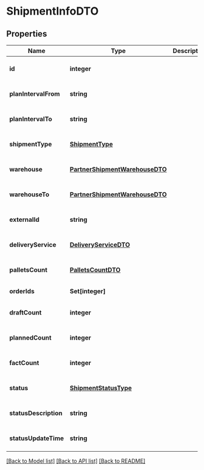 # ShipmentInfoDTO

## Properties
Name | Type | Description | Notes
------------ | ------------- | ------------- | -------------
**id** | **integer** |  | [optional] [default to null]
**planIntervalFrom** | **string** |  | [optional] [default to null]
**planIntervalTo** | **string** |  | [optional] [default to null]
**shipmentType** | [**ShipmentType**](ShipmentType.md) |  | [optional] [default to null]
**warehouse** | [**PartnerShipmentWarehouseDTO**](PartnerShipmentWarehouseDTO.md) |  | [optional] [default to null]
**warehouseTo** | [**PartnerShipmentWarehouseDTO**](PartnerShipmentWarehouseDTO.md) |  | [optional] [default to null]
**externalId** | **string** |  | [optional] [default to null]
**deliveryService** | [**DeliveryServiceDTO**](DeliveryServiceDTO.md) |  | [optional] [default to null]
**palletsCount** | [**PalletsCountDTO**](PalletsCountDTO.md) |  | [optional] [default to null]
**orderIds** | **Set[integer]** |  | [default to null]
**draftCount** | **integer** |  | [optional] [default to null]
**plannedCount** | **integer** |  | [optional] [default to null]
**factCount** | **integer** |  | [optional] [default to null]
**status** | [**ShipmentStatusType**](ShipmentStatusType.md) |  | [optional] [default to null]
**statusDescription** | **string** |  | [optional] [default to null]
**statusUpdateTime** | **string** |  | [optional] [default to null]

[[Back to Model list]](../README.md#documentation-for-models) [[Back to API list]](../README.md#documentation-for-api-endpoints) [[Back to README]](../README.md)


